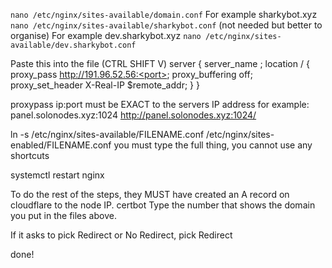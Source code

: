 `nano /etc/nginx/sites-available/domain.conf`
For example sharkybot.xyz
`nano /etc/nginx/sites-available/sharkybot.conf` (not needed but better to organise)
For example dev.sharkybot.xyz
`nano /etc/nginx/sites-available/dev.sharkybot.conf`


Paste this into the file (CTRL SHIFT V)
server {
  server_name <domain>;
  location / {
    proxy_pass http://191.96.52.56:<port>;
    proxy_buffering off;
    proxy_set_header X-Real-IP $remote_addr;
  }
}

proxypass ip:port must be EXACT to the servers IP address
for example:
panel.solonodes.xyz:1024
http://panel.solonodes.xyz:1024/

ln -s /etc/nginx/sites-available/FILENAME.conf /etc/nginx/sites-enabled/FILENAME.conf
you must type the full thing, you cannot use any shortcuts

systemctl restart nginx

To do the rest of the steps, they MUST have created an A record on cloudflare to the node IP.
certbot
Type the number that shows the domain you put in the files above.

If it asks to pick Redirect or No Redirect, pick Redirect

done!
